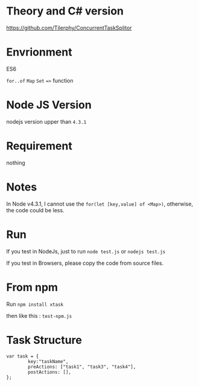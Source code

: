 # Theory and C# version

https://github.com/Tilerphy/ConcurrentTaskSplitor

# Envrionment
ES6

`for..of`
`Map`
`Set`
`=>` function


# Node JS Version
nodejs version upper than `4.3.1`

# Requirement

nothing

# Notes

 In Node v4.3.1, I cannot use the `for(let [key,value] of <Map>)`, otherwise, the code could be less.

# Run

If you test in NodeJs, just to run `node test.js` or  `nodejs test.js`

If you test in Browsers, please copy the code from source files.


# From npm

Run `npm install xtask`

then like this : `test-npm.js` 

# Task Structure
```
var task = {
        key:"taskName",
        preActions: ["task1", "task3", "task4"],
        postActions: [],
};
```
